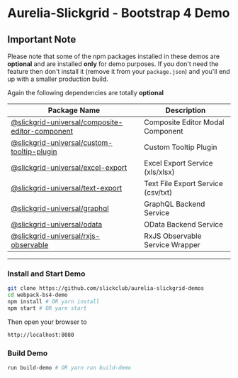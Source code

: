 # Aurelia-Slickgrid - Bootstrap 4 Demo

## Important Note
Please note that some of the npm packages installed in these demos are **optional** and are installed **only** for demo purposes. If you don't need the feature then don't install it (remove it from your `package.json`) and you'll end up with a smaller production build.

Again the following dependencies are totally **optional**

| Package Name | Description |
| ------------ | ----------- |
| [@slickgrid-universal/composite-editor-component](https://github.com/slickclub/slickgrid-universal/tree/master/packages/composite-editor-component) | Composite Editor Modal Component |
| [@slickgrid-universal/custom-tooltip-plugin](https://github.com/slickclub/slickgrid-universal/tree/master/packages/custom-tooltip-plugin) | Custom Tooltip Plugin |
| [@slickgrid-universal/excel-export](https://github.com/slickclub/slickgrid-universal/tree/master/packages/excel-export) | Excel Export Service (xls/xlsx) |
| [@slickgrid-universal/text-export](https://github.com/slickclub/slickgrid-universal/tree/master/packages/text-export) | Text File Export Service (csv/txt) |
| [@slickgrid-universal/graphql](https://github.com/slickclub/slickgrid-universal/tree/master/packages/graphql) | GraphQL Backend Service |
| [@slickgrid-universal/odata](https://github.com/slickclub/slickgrid-universal/tree/master/packages/odata) | OData Backend Service |
| [@slickgrid-universal/rxjs-observable](https://github.com/slickclub/slickgrid-universal/tree/master/packages/rxjs-observable) | RxJS Observable Service Wrapper |

---

### Install and Start Demo
```bash
git clone https://github.com/slickclub/aurelia-slickgrid-demos
cd webpack-bs4-demo
npm install # OR yarn install
npm start # OR yarn start
```

Then open your browser to
```html
http://localhost:8080
```

### Build Demo
```bash
run build-demo # OR yarn run build-demo
```
